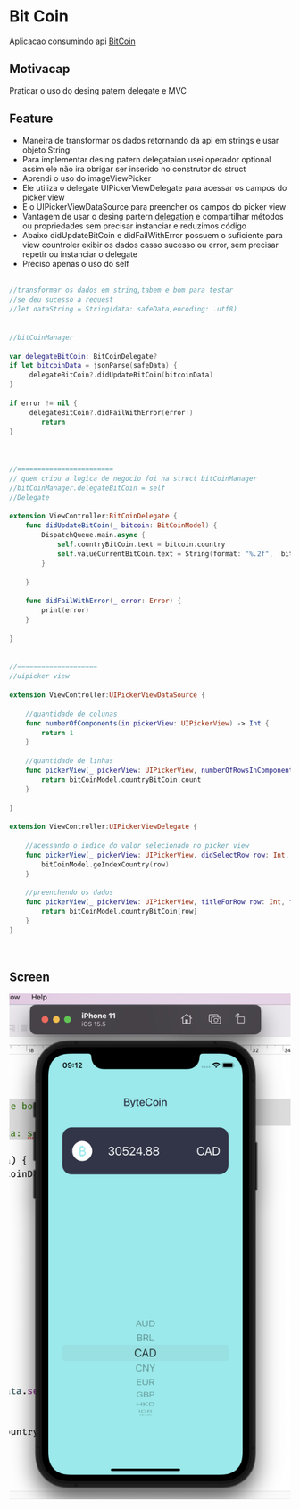 # Bit Coin
Aplicacao consumindo api [BitCoin](https://www.coinapi.io/)


## Motivacap
Praticar o uso do desing patern delegate e MVC


## Feature
- Maneira de transformar os dados retornando da api em strings e usar objeto String
- Para implementar desing patern delegataion usei operador optional assim ele não ira obrigar  ser inserido no construtor do struct
- Aprendi o uso do imageViewPicker
- Ele utiliza o delegate UIPickerViewDelegate para acessar os campos do picker view
- E o  UIPickerViewDataSource para preencher os campos do picker view
- Vantagem de usar o desing partern [delegation](https://en.wikipedia.org/wiki/Delegation_pattern) e compartilhar métodos ou propriedades sem precisar instanciar e reduzimos código
- Abaixo didUpdateBitCoin e didFailWithError possuem o suficiente para view countroler exibir os dados casso sucesso ou error, sem precisar repetir ou instanciar o delegate
- Preciso apenas o uso do self

```swift

//transformar os dados em string,tabem e bom para testar
//se deu sucesso a request
//let dataString = String(data: safeData,encoding: .utf8)


//bitCoinManager

var delegateBitCoin: BitCoinDelegate?
if let bitcoinData = jsonParse(safeData) {
	 delegateBitCoin?.didUpdateBitCoin(bitcoinData)
}

if error != nil {
	 delegateBitCoin?.didFailWithError(error!)
		return
}



//======================== 
// quem criou a logica de negocio foi na struct bitCoinManager
//bitCoinManager.delegateBitCoin = self
//Delegate

extension ViewController:BitCoinDelegate {
	func didUpdateBitCoin(_ bitcoin: BitCoinModel) {
		DispatchQueue.main.async {
			self.countryBitCoin.text = bitcoin.country
			self.valueCurrentBitCoin.text = String(format: "%.2f",  bitcoin.rate)
		}
		
	}
	
	func didFailWithError(_ error: Error) {
		print(error)
	}
	
}


//====================
//uipicker view

extension ViewController:UIPickerViewDataSource {
	
	//quantidade de colunas
	func numberOfComponents(in pickerView: UIPickerView) -> Int {
		return 1
	}
	
	//quantidade de linhas
	func pickerView(_ pickerView: UIPickerView, numberOfRowsInComponent component: Int) -> Int {
		return bitCoinModel.countryBitCoin.count
	}
	
}

extension ViewController:UIPickerViewDelegate {
	
	//acessando o indice do valor selecionado no picker view
	func pickerView(_ pickerView: UIPickerView, didSelectRow row: Int, inComponent component: Int) {
		bitCoinModel.geIndexCountry(row)
	}
	
	//preenchendo os dados
	func pickerView(_ pickerView: UIPickerView, titleForRow row: Int, forComponent component: Int) -> String? {
		return bitCoinModel.countryBitCoin[row]
	}
}




```


##
## Screen
![screen](https://github.com/kenjimaeda54/bitCoin-swift-IOS/blob/master/Screen%20Shot%202022-07-22%20at%2009.12.59.png)

